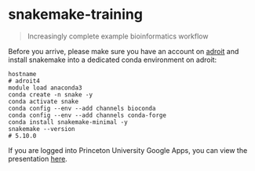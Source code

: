 # snakemake-training
> Increasingly complete example bioinformatics workflow

Before you arrive, please make sure you have an account on
[adroit](https://researchcomputing.princeton.edu/systems-and-services/available-systems/adroit)
and install snakemake into a dedicated conda environment on adroit:
```shell
hostname
# adroit4
module load anaconda3
conda create -n snake -y
conda activate snake
conda config --env --add channels bioconda
conda config --env --add channels conda-forge
conda install snakemake-minimal -y
snakemake --version
# 5.10.0
```

If you are logged into Princeton University Google Apps,
you can view the presentation [here](https://docs.google.com/presentation/d/1YETSQQq_Lthr20hc97miLX18m6DKO87MIseMrqZf-LY/edit?usp=sharing).
